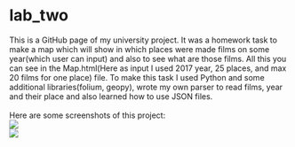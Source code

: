 # lab_two
This is a GitHub page of my university project. It was a homework task to make a map which will show in which places were made films on some year(which user can input) and also to see what are those films. All this you can see in the Map.html(Here as input I used 2017 year, 25 places, and max 20 films for one place) file. To make this task I used Python and some additional libraries(folium, geopy), wrote my own parser to read films, year and their place and also learned how to use JSON files.
<br>
<br>
Here are some screenshots of this project:<br>
<img src="https://github.com/vorobyovvitaliy/lab_two/blob/master/screenshots/first.png">
<br>
<img src="https://github.com/vorobyovvitaliy/lab_two/blob/master/screenshots/second.png">
